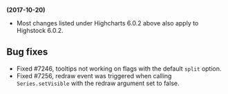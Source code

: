 **(2017-10-20)**
        
- Most changes listed under Highcharts 6.0.2 above also apply to Highstock 6.0.2.

## Bug fixes 
- Fixed #7246, tooltips not working on flags with the default `split` option.
- Fixed #7256, redraw event was triggered when calling `Series.setVisible` with the redraw argument set to false.